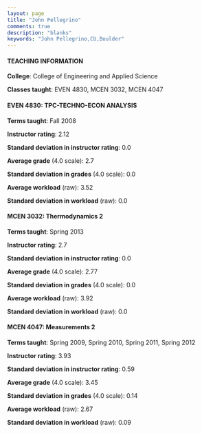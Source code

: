 ```yaml
---
layout: page
title: "John Pellegrino" 
comments: true
description: "blanks"
keywords: "John Pellegrino,CU,Boulder"
---
```

<head>
<script src="https://ajax.googleapis.com/ajax/libs/jquery/2.1.3/jquery.min.js"></script>
<script src="https://dl.dropboxusercontent.com/s/pc42nxpaw1ea4o9/highcharts.js?dl=0"></script>
<!-- <script src="../assets/js/highcharts.js"></script> -->
<style type="text/css">@font-face {
	font-family: "Bebas Neue";
	src: url(https://www.filehosting.org/file/details/544349/BebasNeue Regular.otf) format("opentype");
	}
	h1.Bebas { 
		font-family: "Bebas Neue", Verdana, Tahoma;
	}
</style>
</head>
	   
#### TEACHING INFORMATION

**College**: College of Engineering and Applied Science

**Classes taught**: EVEN 4830, MCEN 3032, MCEN 4047

#### EVEN 4830: TPC-TECHNO-ECON ANALYSIS

**Terms taught**: Fall 2008

**Instructor rating**: 2.12

**Standard deviation in instructor rating**: 0.0

**Average grade** (4.0 scale): 2.7

**Standard deviation in grades** (4.0 scale): 0.0

**Average workload** (raw): 3.52

**Standard deviation in workload** (raw): 0.0

#### MCEN 3032: Thermodynamics 2

**Terms taught**: Spring 2013

**Instructor rating**: 2.7

**Standard deviation in instructor rating**: 0.0

**Average grade** (4.0 scale): 2.77

**Standard deviation in grades** (4.0 scale): 0.0

**Average workload** (raw): 3.92

**Standard deviation in workload** (raw): 0.0

#### MCEN 4047: Measurements 2

**Terms taught**: Spring 2009, Spring 2010, Spring 2011, Spring 2012

**Instructor rating**: 3.93

**Standard deviation in instructor rating**: 0.59

**Average grade** (4.0 scale): 3.45

**Standard deviation in grades** (4.0 scale): 0.14

**Average workload** (raw): 2.67

**Standard deviation in workload** (raw): 0.09

